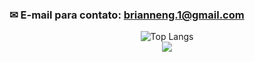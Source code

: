 ### ✉ E-mail para contato: brianneng.1@gmail.com

<div align="center">
  <img src="https://github-readme-stats.vercel.app/api/top-langs/?username=brianbessa&hide=asp.net,shaderlab&layout=compact&langs_count=7&theme=merko" alt="Top Langs">
</div>

<div align="center">
  <a href="" target="_blank"><img src="https://img.shields.io/badge/-LinkedIn-%230077B5?style=for-the-badge&logo=linkedin&logoColor=white" target="_blank"></a>
</div>
<br>



